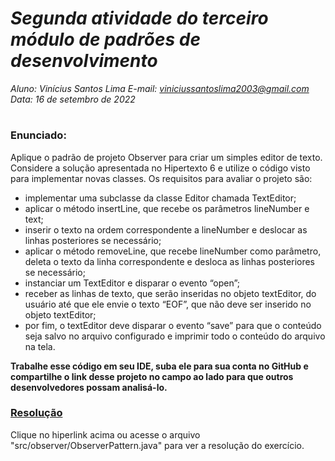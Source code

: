# ***Segunda atividade do terceiro módulo de padrões de desenvolvimento***
_Aluno: Vinícius Santos Lima  E-mail: viniciussantoslima2003@gmail.com<br>Data: 16 de setembro de 2022_
#  

### Enunciado: 
Aplique o padrão de projeto Observer para criar um simples editor de texto. Considere a solução apresentada no Hipertexto 6 e utilize o código visto para implementar novas classes. Os requisitos para avaliar o projeto são:
<br>
- implementar uma subclasse da classe Editor chamada TextEditor;
- aplicar o método insertLine, que recebe os parâmetros lineNumber e text;
- inserir o texto na ordem correspondente a lineNumber e deslocar as linhas posteriores se necessário;
- aplicar o método removeLine, que recebe lineNumber como parâmetro, deleta o texto da linha correspondente e desloca as linhas posteriores se necessário;
- instanciar um TextEditor e disparar o evento “open”;
- receber as linhas de texto, que serão inseridas no objeto textEditor, do usuário até que ele envie o texto “EOF”, que não deve ser inserido no objeto textEditor;
- por fim, o textEditor deve disparar o evento “save” para que o conteúdo seja salvo no arquivo configurado e imprimir todo o conteúdo do arquivo na tela.

**Trabalhe esse código em seu IDE, suba ele para sua conta no GitHub e compartilhe o link desse projeto no campo ao lado para que outros desenvolvedores possam analisá-lo.**

<h3><a href="https://github.com/p4tit0/Atividades-Softex-Recife-/blob/main/Padrões%20de%20projetos/Modulo%2003/Atividade%2002/src/observer/ObserverPattern.java">Resolução</a></h3>
Clique no hiperlink acima ou acesse o arquivo "src/observer/ObserverPattern.java" para ver a resolução do exercício.<br>
